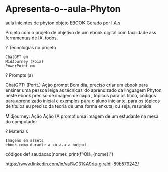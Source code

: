 # Apresenta-o--aula-Phyton
aula inicintes de phyton
objeto EBOOK Gerado por I.A.s

  
Projeto com o projeto de objetivo de um ebook digital com facilidade ass ferramentas de IA. todos. 

? Tecnologias no projeto

    ChatGPT em
    MidJourney (Foia)
    PowerPoint em

? Prompts (a)

ChatGPT: (Portt.)
Ação prompt
Bom dia, preciso criar um ebook para ensinar uma pessoa leiga as técnicas do aprendizado da linguagem Phyton, neste ebook preciso de imagem de capa , tópicos para os título, códigos para aprendizado inicial e exemplos para o aluno iniciante, para os tópicos de títulos eu preciso da teoria de uma forma enxuta, ou seja, resumida

Midjourney:
Ação Ação (A 	prompt
   uma imagem de um estudante na mesa do computador
   
? Materiais

    Imagens em assets
    ebook como durante a co-a.a.a output
códigos
def saudacao(nome):
    print(f"Olá, {nome}!")


https://www.linkedin.com/in/val%C3%A9ria-giraldi-89b579242/


